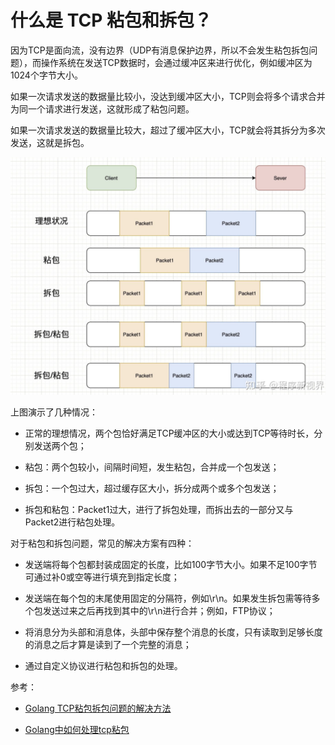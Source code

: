 # 什么是 TCP 粘包和拆包？

因为TCP是面向流，没有边界（UDP有消息保护边界，所以不会发生粘包拆包问题），而操作系统在发送TCP数据时，会通过缓冲区来进行优化，例如缓冲区为1024个字节大小。

如果一次请求发送的数据量比较小，没达到缓冲区大小，TCP则会将多个请求合并为同一个请求进行发送，这就形成了粘包问题。

如果一次请求发送的数据量比较大，超过了缓冲区大小，TCP就会将其拆分为多次发送，这就是拆包。

<img src="./assets/image-20220328184818279.png" alt="image-20220328184818279" style="zoom:50%;" />

上图演示了几种情况：

- 正常的理想情况，两个包恰好满足TCP缓冲区的大小或达到TCP等待时长，分别发送两个包；

- 粘包：两个包较小，间隔时间短，发生粘包，合并成一个包发送；

- 拆包：一个包过大，超过缓存区大小，拆分成两个或多个包发送；

- 拆包和粘包：Packet1过大，进行了拆包处理，而拆出去的一部分又与Packet2进行粘包处理。

对于粘包和拆包问题，常见的解决方案有四种：

- 发送端将每个包都封装成固定的长度，比如100字节大小。如果不足100字节可通过补0或空等进行填充到指定长度；

- 发送端在每个包的末尾使用固定的分隔符，例如\r\n。如果发生拆包需等待多个包发送过来之后再找到其中的\r\n进行合并；例如，FTP协议；

- 将消息分为头部和消息体，头部中保存整个消息的长度，只有读取到足够长度的消息之后才算是读到了一个完整的消息；

- 通过自定义协议进行粘包和拆包的处理。

参考：

- [Golang TCP粘包拆包问题的解决方法](https://www.jb51.net/article/165021.htm)

- [Golang中如何处理tcp粘包](https://blog.csdn.net/KentZhang_/article/details/120118553)

